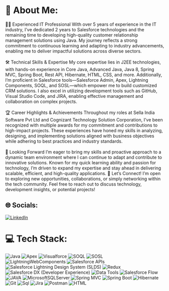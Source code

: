 # 💫 About Me:
👨‍💻 Experienced IT Professional With over 5 years of experience in the IT industry, I’ve dedicated 2 years to Salesforce technologies and the remaining time to developing high-quality customer relationship management solutions using Java. My journey reflects a strong commitment to continuous learning and adapting to industry advancements, enabling me to deliver impactful solutions across diverse sectors.<br><br>🛠️ Technical Skills & Expertise My core expertise lies in J2EE technologies, with hands-on experience in Core Java, Advanced Java, Java 8, Spring MVC, Spring Boot, Rest API, Hibernate, HTML, CSS, and more. Additionally, I’m proficient in Salesforce tools—Salesforce Admin, Apex, Lightning Components, SOQL, and SOSL—which empower me to build customized CRM solutions. I also excel in utilizing development tools such as GitHub, Visual Studio Code, and JIRA, enabling effective management and collaboration on complex projects.<br> <br>🏆 Career Highlights & Achievements Throughout my roles at Sella India Software Pvt Ltd and Cognizant Technology Solution Corporation, I’ve been recognized with multiple awards for my commitment and contributions to high-impact projects. These experiences have honed my skills in analyzing, designing, and implementing solutions aligned with business objectives while adhering to best practices and industry standards.<br><br>🚀 Looking Forward I’m eager to bring my skills and proactive approach to a dynamic team environment where I can continue to adapt and contribute to innovative solutions. Known for my quick learning ability and passion for technology, I’m driven to expand my expertise and stay ahead in delivering scalable, efficient, and high-quality applications.
📩 Let’s Connect! I’m open to exploring new opportunities, collaborations, or simply networking within the tech community. Feel free to reach out to discuss technology, development insights, or potential projects!

## 🌐 Socials:
[![LinkedIn](https://img.shields.io/badge/LinkedIn-%230077B5.svg?logo=linkedin&logoColor=white)](https://www.linkedin.com/in/bhavya-switha-mitta-473208a0/)

# 💻 Tech Stack:
![Java](https://img.shields.io/badge/java-%23ED8B00.svg?style=for-the-badge&logo=openjdk&logoColor=white) ![Apex](https://img.shields.io/badge/Apex-%23323330.svg?style=for-the-badge&logo=Apex&logoColor=%23F7DF1E) ![Visualforce](https://img.shields.io/badge/Visualforce-%23007ACC.svg?style=for-the-badge&logo=Visualforce&logoColor=white) ![SOQL](https://img.shields.io/badge/SOQL-%230072C6.svg?style=for-the-badge&logo=SOQL&logoColor=white) ![SOSL](https://img.shields.io/badge/SOSL%20pages-121013?style=for-the-badge&logo=SOSL&logoColor=white) ![LightningWebComponents](https://img.shields.io/badge/LightningWebComponents-black?style=for-the-badge&logo=JSON%20web%20tokens) ![Salesforce APIs](https://img.shields.io/badge/react-%2320232a.svg?style=for-the-badge&logo=react&logoColor=%2361DAFB) ![Salesforce Lightning Design System (SLDS)](https://img.shields.io/badge/react_native-%2320232a.svg?style=for-the-badge&logo=react&logoColor=%2361DAFB) ![Redux](https://img.shields.io/badge/redux-%23593d88.svg?style=for-the-badge&logo=redux&logoColor=white) ![Salesforce DX (Developer Experience)](https://img.shields.io/badge/spring-%236DB33F.svg?style=for-the-badge&logo=spring&logoColor=white) ![Data Tools](https://img.shields.io/badge/apache%20tomcat-%23F8DC75.svg?style=for-the-badge&logo=apache-tomcat&logoColor=black) ![Salesforce Flow](https://img.shields.io/badge/Apache%20Maven-C71A36?style=for-the-badge&logo=Apache%20Maven&logoColor=white) ![JAVA](https://img.shields.io/badge/MongoDB-%234ea94b.svg?style=for-the-badge&logo=mongodb&logoColor=white) ![MicrosoftSQLServer](https://img.shields.io/badge/Microsoft%20SQL%20Server-CC2927?style=for-the-badge&logo=microsoft%20sql%20server&logoColor=white) ![Spring MVC](https://img.shields.io/badge/postgres-%23316192.svg?style=for-the-badge&logo=postgresql&logoColor=white) ![Spring Boot](https://img.shields.io/badge/github%20actions-%232671E5.svg?style=for-the-badge&logo=githubactions&logoColor=white) ![Hibernate](https://img.shields.io/badge/github-%23121011.svg?style=for-the-badge&logo=github&logoColor=white) ![Git](https://img.shields.io/badge/git-%23F05033.svg?style=for-the-badge&logo=git&logoColor=white) ![Sql](https://img.shields.io/badge/docker-%230db7ed.svg?style=for-the-badge&logo=docker&logoColor=white) ![Jira](https://img.shields.io/badge/jira-%230A0FFF.svg?style=for-the-badge&logo=jira&logoColor=white) ![Postman](https://img.shields.io/badge/Postman-FF6C37?style=for-the-badge&logo=postman&logoColor=white) ![HTML](https://img.shields.io/badge/terraform-%235835CC.svg?style=for-the-badge&logo=terraform&logoColor=white)

